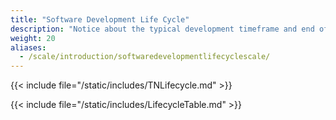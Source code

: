 ```yaml
---
title: "Software Development Life Cycle"
description: "Notice about the typical development timeframe and end of life expectations for TrueNAS SCALE major versions."
weight: 20
aliases:
  - /scale/introduction/softwaredevelopmentlifecyclescale/
---
```


{{< include file="/static/includes/TNLifecycle.md" >}}

{{< include file="/static/includes/LifecycleTable.md" >}}
